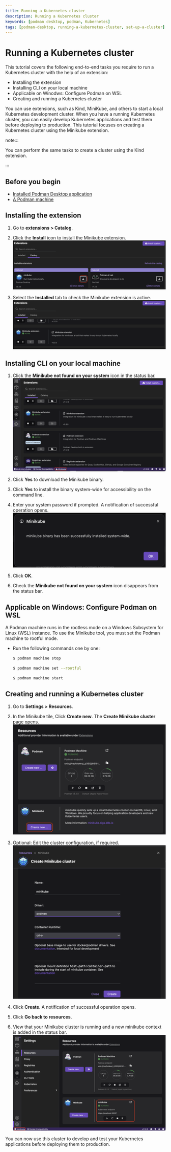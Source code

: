 ```yaml
---
title: Running a Kubernetes cluster
description: Running a Kubernetes cluster
keywords: [podman desktop, podman, Kubernetes]
tags: [podman-desktop, running-a-kubernetes-cluster, set-up-a-cluster]
---
```


# Running a Kubernetes cluster

This tutorial covers the following end-to-end tasks you require to run a Kubernetes cluster with the help of an extension:

- Installing the extension
- Installing CLI on your local machine
- Applicable on Winodws: Configure Podman on WSL
- Creating and running a Kubernetes cluster

You can use extensions, such as Kind, MiniKube, and others to start a local Kubernetes development cluster. When you have a running Kubernetes cluster, you can easily develop Kubernetes applications and test them before deploying to production. This tutorial focuses on creating a Kubernetes cluster using the Minikube extension.

note:::

You can perform the same tasks to create a cluster using the Kind extension.

:::

## Before you begin

- [Installed Podman Desktop application](/docs/installation)
- [A Podman machine](/docs/podman/creating-a-podman-machine)

## Installing the extension

1. Go to **extensions > Catalog**.
2. Click the **Install** icon to install the Minikube extension.
   ![install the extension](img/install-icon.png)

3. Select the **Installed** tab to check the Minikube extension is active.
   ![extension enabled](img/extension-enabled.png)

## Installing CLI on your local machine

1. Click the **Minikube not found on your system** icon in the status bar.
   ![binary not available](img/minikube-binary-not-available.png)

2. Click **Yes** to download the Minikube binary.
3. Click **Yes** to install the binary system-wide for accessibility on the command line.
4. Enter your system password if prompted. A notification of successful operation opens.
   ![binary successfully installed](img/binary-installed.png)

5. Click **OK**.
6. Check the **Minikube not found on your system** icon disappears from the status bar.

## Applicable on Windows: Configure Podman on WSL

A Podman machine runs in the rootless mode on a Windows Subsystem for Linux (WSL) instance. To use the Minikube tool, you must set the Podman machine to rootful mode.

- Run the following commands one by one:

  ```sh
  $ podman machine stop
  ```

  ```sh
  $ podman machine set --rootful
  ```

  ```sh
  $ podman machine start
  ```

## Creating and running a Kubernetes cluster

1. Go to **Settings > Resources**.
2. In the Minikube tile, Click **Create new**. The **Create Minikube cluster** page opens.
   ![create a new cluster](img/create-a-new-cluster.png)

3. Optional: Edit the cluster configuration, if required.
   ![cluster configuration](img/configure-minikube-cluster.png)
4. Click **Create**. A notification of successful operation opens.
5. Click **Go back to resources**.
6. View that your Minikube cluster is running and a new minikube context is added in the status bar.
   ![Kube context added](img/new-context-added.png)

You can now use this cluster to develop and test your Kubernetes applications before deploying them to production.
